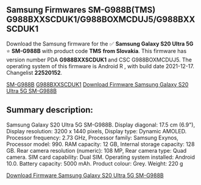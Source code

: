 <h2>Samsung Firmwares SM-G988B(TMS) G988BXXSCDUK1/G988BOXMCDUJ5/G988BXXSCDUK1</h2>
Download the Samsung firmware for the ✅ <strong>Samsung Galaxy S20 Ultra 5G </strong> ⭐ <strong>SM-G988B</strong> with product code <strong>TMS</strong> <strong> from Slovakia</strong>. This firmware has version number PDA <strong>G988BXXSCDUK1</strong> and CSC G988BOXMCDUJ5. The operating system of this firmware is Android R , with build date 2021-12-17. Changelist <strong>22520152</strong>.


[SM-G988B](https://samfirm.shop/samsung/model/SM-G988B)
[G988BXXSCDUK1](https://samfirm.shop/samsung/pda/G988BXXSCDUK1)
[Download Firmware Samsung Galaxy S20 Ultra 5G SM-G988B](https://samfirm.shop/samsung/firmware/483334)
<h2>Summary description:</h2>
<p>Samsung Galaxy S20 Ultra 5G SM-G988B. Display diagonal: 17.5 cm (6.9"), Display resolution: 3200 x 1440 pixels, Display type: Dynamic AMOLED. Processor frequency: 2.73 GHz, Processor family: Samsung Exynos, Processor model: 990. RAM capacity: 12 GB, Internal storage capacity: 128 GB. Rear camera resolution (numeric): 108 MP, Rear camera type: Quad camera. SIM card capability: Dual SIM. Operating system installed: Android 10.0. Battery capacity: 5000 mAh. Product colour: Grey. Weight: 220 g</p>


[Download Firmware Samsung Galaxy S20 Ultra 5G SM-G988B](https://samfirm.shop/samsung/firmware/483334)
